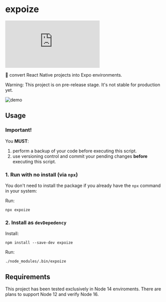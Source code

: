 # expoize
[![type-coverage](https://img.shields.io/badge/dynamic/json.svg?label=type-coverage&prefix=%E2%89%A5&suffix=%&query=$.typeCoverage.atLeast&uri=https%3A%2F%2Fraw.githubusercontent.com%2Fjduarter%2Fexpoize%2Fmaster%2Fpackage.json)](https://github.com/jduarter/expoize)

💫 convert React Native projects into Expo environments.

Warning: This project is on pre-release stage. It's not stable for production yet.

![demo](https://user-images.githubusercontent.com/18369833/120942021-5d201380-c726-11eb-9b54-97ea22917ec0.jpg)

## Usage

### Important!

You **MUST**:
1. perform a backup of your code before executing this script.
2. use versioning control and commit your pending changes **before** executing this script. 

### 1. Run with no install (via `npx`)

You don't need to install the package if you already have the `npx` command in your system:

Run:
```
npx expoize
```

### 2. Install as `devDepedency`

Install: 
```
npm install --save-dev expoize
```

Run:
```
./node_modules/.bin/expoize
```

## Requirements

This project has been tested exclusively in Node 14 enviroments. There are plans to support Node 12 and verify Node 16.
